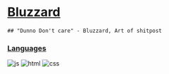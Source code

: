 
# [Bluzzard](https://github.com/BluzzardTheWizard)

	## "Dunno Don't care" - Bluzzard, Art of shitpost

### [Languages](https://github.com/BluzzardTheWizard)
 ![js](https://img.shields.io/badge/JavaScript-000000?style=for-the-badge&logo=javascript&logoColor=346eeb&labelColor=346eebE)
 ![html](https://img.shields.io/badge/HTML-000000?style=for-the-badge&logo=html5&logoColor=346eebE&labelColor=346eebE)
 ![css](https://img.shields.io/badge/CSS-000000?style=for-the-badge&logo=css3&logoColor=346eebE&labelColor=346eebE)


